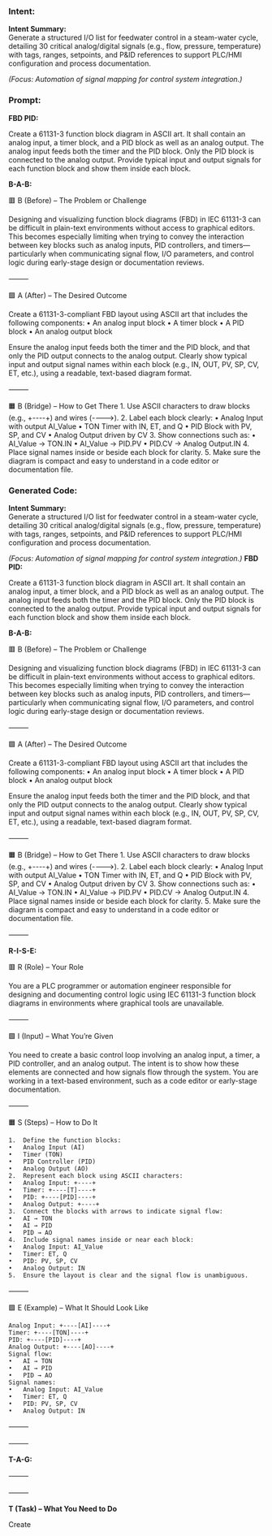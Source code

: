 ### Intent:
**Intent Summary:**  
Generate a structured I/O list for feedwater control in a steam-water cycle, detailing 30 critical analog/digital signals (e.g., flow, pressure, temperature) with tags, ranges, setpoints, and P&ID references to support PLC/HMI configuration and process documentation.  

*(Focus: Automation of signal mapping for control system integration.)*

### Prompt:
**FBD PID:**

Create a 61131-3 function block diagram in ASCII art. It shall contain an analog input, a timer block, and a PID block as well as an analog output. The analog input feeds both the timer and the PID block. Only the PID block is connected to the analog output. Provide typical input and output signals for each function block and show them inside each block.

**B-A-B:**

🟥 B (Before) – The Problem or Challenge

Designing and visualizing function block diagrams (FBD) in IEC 61131-3 can be difficult in plain-text environments without access to graphical editors. This becomes especially limiting when trying to convey the interaction between key blocks such as analog inputs, PID controllers, and timers—particularly when communicating signal flow, I/O parameters, and control logic during early-stage design or documentation reviews.

⸻

🟩 A (After) – The Desired Outcome

Create a 61131-3-compliant FBD layout using ASCII art that includes the following components:
	•	An analog input block
	•	A timer block
	•	A PID block
	•	An analog output block

Ensure the analog input feeds both the timer and the PID block, and that only the PID output connects to the analog output. Clearly show typical input and output signal names within each block (e.g., IN, OUT, PV, SP, CV, ET, etc.), using a readable, text-based diagram format.

⸻

🟧 B (Bridge) – How to Get There
	1.	Use ASCII characters to draw blocks (e.g., +----+) and wires (---->).
	2.	Label each block clearly:
	•	Analog Input with output AI_Value
	•	TON Timer with IN, ET, and Q
	•	PID Block with PV, SP, and CV
	•	Analog Output driven by CV
	3.	Show connections such as:
	•	AI_Value → TON.IN
	•	AI_Value → PID.PV
	•	PID.CV → Analog Output.IN
	4.	Place signal names inside or beside each block for clarity.
	5.	Make sure the diagram is compact and easy to understand in a code editor or documentation file.

### Generated Code:
**Intent Summary:**  
Generate a structured I/O list for feedwater control in a steam-water cycle, detailing 30 critical analog/digital signals (e.g., flow, pressure, temperature) with tags, ranges, setpoints, and P&ID references to support PLC/HMI configuration and process documentation.  

*(Focus: Automation of signal mapping for control system integration.)*
**FBD PID:**

Create a 61131-3 function block diagram in ASCII art. It shall contain an analog input, a timer block, and a PID block as well as an analog output. The analog input feeds both the timer and the PID block. Only the PID block is connected to the analog output. Provide typical input and output signals for each function block and show them inside each block.

**B-A-B:**

🟥 B (Before) – The Problem or Challenge

Designing and visualizing function block diagrams (FBD) in IEC 61131-3 can be difficult in plain-text environments without access to graphical editors. This becomes especially limiting when trying to convey the interaction between key blocks such as analog inputs, PID controllers, and timers—particularly when communicating signal flow, I/O parameters, and control logic during early-stage design or documentation reviews.

⸻

🟩 A (After) – The Desired Outcome

Create a 61131-3-compliant FBD layout using ASCII art that includes the following components:
	•	An analog input block
	•	A timer block
	•	A PID block
	•	An analog output block

Ensure the analog input feeds both the timer and the PID block, and that only the PID output connects to the analog output. Clearly show typical input and output signal names within each block (e.g., IN, OUT, PV, SP, CV, ET, etc.), using a readable, text-based diagram format.

⸻

🟧 B (Bridge) – How to Get There
	1.	Use ASCII characters to draw blocks (e.g., +----+) and wires (---->).
	2.	Label each block clearly:
	•	Analog Input with output AI_Value
	•	TON Timer with IN, ET, and Q
	•	PID Block with PV, SP, and CV
	•	Analog Output driven by CV
	3.	Show connections such as:
	•	AI_Value → TON.IN
	•	AI_Value → PID.PV
	•	PID.CV → Analog Output.IN
	4.	Place signal names inside or beside each block for clarity.
	5.	Make sure the diagram is compact and easy to understand in a code editor or documentation file.  

⸻

**R-I-S-E:**

🟥 R (Role) – Your Role

You are a PLC programmer or automation engineer responsible for designing and documenting control logic using IEC 61131-3 function block diagrams in environments where graphical tools are unavailable.

⸻

🟩 I (Input) – What You’re Given

You need to create a basic control loop involving an analog input, a timer, a PID controller, and an analog output. The intent is to show how these elements are connected and how signals flow through the system. You are working in a text-based environment, such as a code editor or early-stage documentation.

⸻

🟧 S (Steps) – How to Do It

	1.	Define the function blocks:
	•	Analog Input (AI)
	•	Timer (TON)
	•	PID Controller (PID)
	•	Analog Output (AO)
	2.	Represent each block using ASCII characters:
	•	Analog Input: +----+
	•	Timer: +----[T]----+
	•	PID: +----[PID]----+
	•	Analog Output: +----+
	3.	Connect the blocks with arrows to indicate signal flow:
	•	AI → TON
	•	AI → PID
	•	PID → AO
	4.	Include signal names inside or near each block:
	•	Analog Input: AI_Value
	•	Timer: ET, Q
	•	PID: PV, SP, CV
	•	Analog Output: IN
	5.	Ensure the layout is clear and the signal flow is unambiguous.

⸻

🟩 E (Example) – What It Should Look Like

	Analog Input: +----[AI]----+
	Timer: +----[TON]----+
	PID: +----[PID]----+
	Analog Output: +----[AO]----+
	Signal flow:
	•	AI → TON
	•	AI → PID
	•	PID → AO
	Signal names:
	•	Analog Input: AI_Value
	•	Timer: ET, Q
	•	PID: PV, SP, CV
	•	Analog Output: IN

⸻

⸻

**T-A-G:**

⸻

⸻

**T (Task) – What You Need to Do**

Create
